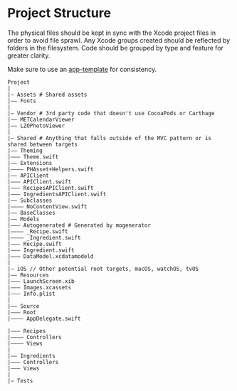 # Project Structure

The physical files should be kept in sync with the Xcode project files in order to avoid file sprawl. Any Xcode groups created should be reflected by folders in the filesystem. Code should be grouped by type and feature for greater clarity.

Make sure to use an [app-template](https://github.com/bakkenbaeck/app-template) for consistency.

```
Project
|
|— Assets # Shared assets
|—— Fonts
|
|— Vendor # 3rd party code that doesn't use CocoaPods or Carthage
|—— METCalendarViewer
|—— LZOPhotoViewer
|
|— Shared # Anything that falls outside of the MVC pattern or is shared between targets
|—— Theming
|——— Theme.swift
|—— Extensions
|———— PHAsset+Helpers.swift
|—— APIClient
|——— APIClient.swift
|——— RecipesAPIClient.swift
|——— IngredientsAPIClient.swift
|—— Subclasses
|———— NoContentView.swift
|—— BaseClasses
|—— Models
|——— Autogenerated # Generated by mogenerator
|———— _Recipe.swift
|———— _Ingredient.swift
|——— Recipe.swift
|——— Ingredient.swift
|——— DataModel.xcdatamodeld
|
|— iOS // Other potential root targets, macOS, watchOS, tvOS
|—— Resources
|——— LaunchScreen.xib
|——— Images.xcassets
|——— Info.plist
|
|—— Source
|——— Root
|———— AppDelegate.swift

|——— Recipes
|—–—— Controllers
|———— Views
|
|—— Ingredients
|——— Controllers
|——— Views
|
|— Tests
```
